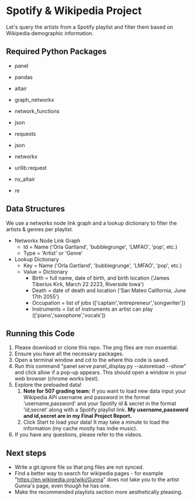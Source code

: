 
# Spotify & Wikipedia Project

Let's query the artists from a Spotify playlist and filter them based on Wikipedia demographic information.


## Required Python Packages

- panel

- pandas

- altair 

- graph_networkx 

- network_functions 

- json

- requests

- json

- networkx 

- urllib.request 

- nx_altair

- re

## Data Structures

We use a networkx node link graph and a lookup dictionary to filter the artists & genres per playlist. 

- Networkx Node Link Graph
    - Id = Name ('Orla Gartland', 'bubblegrunge', 'LMFAO', 'pop', etc.)
    - Type = 'Artist' or 'Genre'
- Lookup Dictionary
    - Key = Name ('Orla Gartland', 'bubblegrunge', 'LMFAO', 'pop', etc.)
    - Value = Dictionary
        - Birth = full name, date of birth, and birth location ('James Tiberius Kirk, March 22 2223, Riverside Iowa')
        - Death = date of death and location ('San Mateo California, June 17th 2055')
        - Occupation = list of jobs (['captain','entrepreneur','songwriter'])
        - Instruments = list of instruments an artist can play (['piano','saxophone','vocals'])



## Running this Code 

1. Please download or clone this repo. The png files are non essential.
2. Ensure you have all the necessary packages.
3. Open a terminal window and cd to the where this code is saved.
4. Run this command "panel serve panel_display.py --autoreload --show" and click allow if a pop-up appears. This should open a window in your web browser (chrome works best).
5. Explore the preloaded data! 
    1. **Note for 507 grading team:** If you want to load new data input your Wikipedia API username and password in the format 'username,password' and your Spotify id & secret in the format 'id,secret' along with a Spotify playlist link. **My username,password and id,secret are in my Final Project Report.**
    2. Click Start to load your data! It may take a minute to load the information (my cache mostly has indie music).
6. If you have any questions, please refer to the videos. 

## Next steps 
- Write a git.ignore file so that png files are not synced.
- Find a better way to search for wikipedia pages - for example "https://en.wikipedia.org/wiki/Gunna" does not take you to the artist Gunna's page, even though he has one.
- Make the recommended playlists section more aesthetically pleasing.